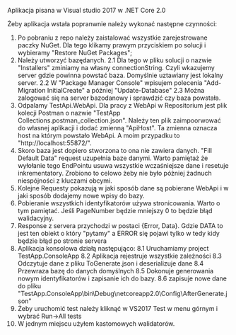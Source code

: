 Aplikacja pisana w Visual studio 2017 w .NET Core 2.0

Żeby aplikacja wstała popranwnie należy wykonać następne czynności:
1. Po pobraniu z repo należy zaistalować wszystkie zarejestrowane paczky NuGet. Dla tego 
	klikamy prawym przyciskiem po solucji i wybieramy "Restore NuGet Packages";
2. Należy utworzyć bazędanych. 
	2.1 Dla tego w pliku solucji o nazwie "Installers" zminiamy na 	własny connectionString. 
	Czyli wkazujemy server gdzie powinna powstać baza. Domyślnie uztawiany jest lokalny server.
	2.2 W "Package Manager Console" wpisujem polecenia "Add-Migration InitialCreate" a później "Update-Database"
	2.3 Można zalogować się na server bazodanowy i sprawdzić czy baza powstała. 
3. Odpalamy TestApi.WebApi. Dla pracy z WebApi w Repositorium jest plik kolecji Postman o nazwie "TestApp Collections.postman_collection.json".
	Należy ten plik zaimpoorwować do własnej aplikacji i dodać zmienną "ApiHost". Ta zmienna oznacza host na którym 
	powstało WebApi. A moim przypadku to "http://localhost:55872/".
4. Skoro baza jest dopiero stworzona to ona nie zawiera danych. "Fill Default Data" request uzupełnia baze danymi. 
	Warto pamiętaż że wyłołanie tego EndPointu usuwa wszystkie wczaśniejsze dane i resetuje inkrementatory. 
	Zrobiono to celowo żeby nie było póżniej żadnuch niespójności z kluczami obcymi. 
5. Kolejne Requesty pokazują w jaki sposób dane są pobierane WebApi i w jaki sposób dodajemy nowe wpisy do bazy.
6. Pobieranie wszystkich identyfikatorów używa stronicowania. Warto o tym pamiętać. Jeśli PageNumber będzie mniejszy 0
	to będzie błąd walidacyjny.
7. Response z servera przychodzi w postaci {Error, Data}. Gdzie DATA to jest ten obiekt o który "pytamy" a ERROR 
	się pojawi tylko w tedy kidy będzie błąd po stronie servera
8. Aplikacja konsolowa działą następująco:
	8.1 Uruchamiamy project TestApp.ConsoleApp
	8.2 Aplikacja rejestruje wszystkie zależności
	8.3 Odczytuje dane z pliku ToGenerate.json i deserializuje dane
	8.4 Przewraza bazę do danych domyślnych
	8.5 Dokonuje generowania nowym identyfikatorów i zapisanie ich do bazy.
	8.6 zapisuje nowe dane do pliku "TestApp.ConsoleApp\bin\Debug\netcoreapp2.0\Config\AfterGenerate.json"
9. Żeby uruchomić test należy kliknąć w VS2017 Test w menu górnym i wybrać Run->All tests
10. W jednym miejscu użyłem kastomowych walidatorów. 
